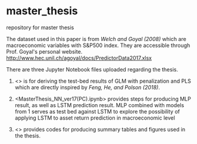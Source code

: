 # master_thesis
repository for master thesis

The dataset used in this paper is from *Welch and Goyal (2008)* which are macroeconomic variables with S&P500 index.
They are accessible through Prof. Goyal's personal website. <http://www.hec.unil.ch/agoyal/docs/PredictorData2017.xlsx>

There are three Jupyter Notebook files uploaded regarding the thesis.

1. <> is for deriving the test-bed results of GLM with penalization and PLS which are directly inspired by 
*Feng, He, and Polson (2018)*.

2. <MasterThesis_NN_ver17(PC).ipynb> provides steps for producing MLP result, as well as LSTM prediction result. MLP combined with models from 1 
serves as test bed against LSTM to explore the possibility of applying LSTM to asset return prediction in macroeconomic level

3. <> provides codes for producing summary tables and figures used in the thesis.
